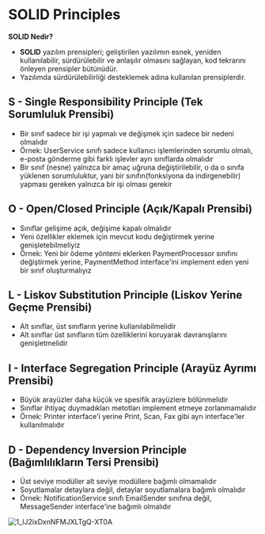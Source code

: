 # SOLID Principles


**SOLID Nedir?**

- **SOLID** yazılım prensipleri; geliştirilen yazılımın esnek, yeniden kullanılabilir, sürdürülebilir ve anlaşılır olmasını sağlayan, kod tekrarını önleyen prensipler bütünüdür.
- Yazılımda sürdürülebilirliği desteklemek adına kullanılan prensiplerdir.
## S - Single Responsibility Principle (Tek Sorumluluk Prensibi)

- Bir sınıf sadece bir işi yapmalı ve değişmek için sadece bir nedeni olmalıdır
- Örnek: UserService sınıfı sadece kullanıcı işlemlerinden sorumlu olmalı, e-posta gönderme gibi farklı işlevler ayrı sınıflarda olmalıdır
- Bir sınıf (nesne) yalnızca bir amaç uğruna değiştirilebilir, o da o sınıfa yüklenen sorumluluktur, yani bir sınıfın(fonksiyona da indirgenebilir) yapması gereken yalnızca bir işi olması gerekir

## O - Open/Closed Principle (Açık/Kapalı Prensibi)

- Sınıflar gelişime açık, değişime kapalı olmalıdır
- Yeni özellikler eklemek için mevcut kodu değiştirmek yerine genişletebilmeliyiz
- Örnek: Yeni bir ödeme yöntemi eklerken PaymentProcessor sınıfını değiştirmek yerine, PaymentMethod interface'ini implement eden yeni bir sınıf oluşturmalıyız

## L - Liskov Substitution Principle (Liskov Yerine Geçme Prensibi)

- Alt sınıflar, üst sınıfların yerine kullanılabilmelidir
- Alt sınıflar üst sınıfların tüm özelliklerini koruyarak davranışlarını genişletmelidir


## I - Interface Segregation Principle (Arayüz Ayrımı Prensibi)

- Büyük arayüzler daha küçük ve spesifik arayüzlere bölünmelidir
- Sınıflar ihtiyaç duymadıkları metotları implement etmeye zorlanmamalıdır
- Örnek: Printer interface'i yerine Print, Scan, Fax gibi ayrı interface'ler kullanılmalıdır

## D - Dependency Inversion Principle (Bağımlılıkların Tersi Prensibi)

- Üst seviye modüller alt seviye modüllere bağımlı olmamalıdır
- Soyutlamalar detaylara değil, detaylar soyutlamalara bağımlı olmalıdır
- Örnek: NotificationService sınıfı EmailSender sınıfına değil, MessageSender interface'ine bağımlı olmalıdır

![1_lJ2ixDxnNFMJXLTgQ-XT0A](https://github.com/user-attachments/assets/03f73367-dbe5-4d93-b996-a785575f6008)
